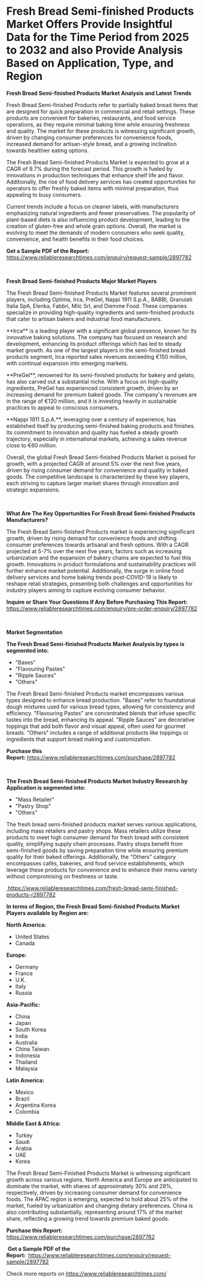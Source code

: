 <p><h1>Fresh Bread Semi-finished Products Market Offers Provide Insightful Data for the Time Period from 2025 to 2032 and also Provide Analysis Based on Application, Type, and Region</h1></p><p><strong>Fresh Bread Semi-finished Products Market Analysis and Latest Trends</strong></p>
<p><p>Fresh Bread Semi-finished Products refer to partially baked bread items that are designed for quick preparation in commercial and retail settings. These products are convenient for bakeries, restaurants, and food service operations, as they require minimal baking time while ensuring freshness and quality. The market for these products is witnessing significant growth, driven by changing consumer preferences for convenience foods, increased demand for artisan-style bread, and a growing inclination towards healthier eating options.</p><p>The Fresh Bread Semi-finished Products Market is expected to grow at a CAGR of 9.7% during the forecast period. This growth is fueled by innovations in production techniques that enhance shelf life and flavor. Additionally, the rise of food delivery services has created opportunities for operators to offer freshly baked items with minimal preparation, thus appealing to busy consumers.</p><p>Current trends include a focus on cleaner labels, with manufacturers emphasizing natural ingredients and fewer preservatives. The popularity of plant-based diets is also influencing product development, leading to the creation of gluten-free and whole grain options. Overall, the market is evolving to meet the demands of modern consumers who seek quality, convenience, and health benefits in their food choices.</p></p>
<p><strong>Get a Sample PDF of the Report:&nbsp;</strong> <a href="https://www.reliableresearchtimes.com/enquiry/request-sample/2897782?utm_campaign=2733&utm_medium=2&utm_source=Github&utm_content=ia&utm_term=15032025&utm_id=fresh-bread-semi-finished-products">https://www.reliableresearchtimes.com/enquiry/request-sample/2897782</a></p>
<p>&nbsp;</p>
<p><strong>Fresh Bread Semi-finished Products Major Market Players</strong></p>
<p><p>The Fresh Bread Semi-finished Products Market features several prominent players, including Optima, Irca, PreGel, Nappi 1911 S.p.A., BABBI, Granulati Italia SpA, Elenka, Fabbri, Milc Srl, and Diemme Food. These companies specialize in providing high-quality ingredients and semi-finished products that cater to artisan bakers and industrial food manufacturers.</p><p>**Irca** is a leading player with a significant global presence, known for its innovative baking solutions. The company has focused on research and development, enhancing its product offerings which has led to steady market growth. As one of the largest players in the semi-finished bread products segment, Irca reported sales revenues exceeding €150 million, with continual expansion into emerging markets.</p><p>**PreGel**, renowned for its semi-finished products for bakery and gelato, has also carved out a substantial niche. With a focus on high-quality ingredients, PreGel has experienced consistent growth, driven by an increasing demand for premium baked goods. The company's revenues are in the range of €120 million, and it is investing heavily in sustainable practices to appeal to conscious consumers.</p><p>**Nappi 1911 S.p.A.**, leveraging over a century of experience, has established itself by producing semi-finished baking products and finishes. Its commitment to innovation and quality has fueled a steady growth trajectory, especially in international markets, achieving a sales revenue close to €60 million.</p><p>Overall, the global Fresh Bread Semi-finished Products Market is poised for growth, with a projected CAGR of around 5% over the next five years, driven by rising consumer demand for convenience and quality in baked goods. The competitive landscape is characterized by these key players, each striving to capture larger market shares through innovation and strategic expansions.</p></p>
<p>&nbsp;</p>
<p><strong>What Are The Key Opportunities For Fresh Bread Semi-finished Products Manufacturers?</strong></p>
<p><p>The Fresh Bread Semi-finished Products market is experiencing significant growth, driven by rising demand for convenience foods and shifting consumer preferences towards artisanal and fresh options. With a CAGR projected at 5-7% over the next five years, factors such as increasing urbanization and the expansion of bakery chains are expected to fuel this growth. Innovations in product formulations and sustainability practices will further enhance market potential. Additionally, the surge in online food delivery services and home baking trends post-COVID-19 is likely to reshape retail strategies, presenting both challenges and opportunities for industry players aiming to capture evolving consumer behavior.</p></p>
<p><strong>Inquire or Share Your Questions If Any Before Purchasing This Report:</strong> <a href="https://www.reliableresearchtimes.com/enquiry/pre-order-enquiry/2897782?utm_campaign=2733&utm_medium=2&utm_source=Github&utm_content=ia&utm_term=15032025&utm_id=fresh-bread-semi-finished-products">https://www.reliableresearchtimes.com/enquiry/pre-order-enquiry/2897782</a></p>
<p>&nbsp;</p>
<p><strong>Market Segmentation</strong></p>
<p><strong>The Fresh Bread Semi-finished Products Market Analysis by types is segmented into:</strong></p>
<p><ul><li>"Bases"</li><li>"Flavouring Pastes"</li><li>"Ripple Sauces"</li><li>"Others"</li></ul></p>
<p><p>The Fresh Bread Semi-finished Products market encompasses various types designed to enhance bread production. "Bases" refer to foundational dough mixtures used for various bread types, allowing for consistency and efficiency. "Flavouring Pastes" are concentrated blends that infuse specific tastes into the bread, enhancing its appeal. "Ripple Sauces" are decorative toppings that add both flavor and visual appeal, often used for gourmet breads. "Others" includes a range of additional products like toppings or ingredients that support bread making and customization.</p></p>
<p><strong>Purchase this Report:&nbsp;</strong><a href="https://www.reliableresearchtimes.com/purchase/2897782?utm_campaign=2733&utm_medium=2&utm_source=Github&utm_content=ia&utm_term=15032025&utm_id=fresh-bread-semi-finished-products">https://www.reliableresearchtimes.com/purchase/2897782</a></p>
<p>&nbsp;</p>
<p><strong>The Fresh Bread Semi-finished Products Market Industry Research by Application is segmented into:</strong></p>
<p><ul><li>"Mass Retailer"</li><li>"Pastry Shop"</li><li>"Others"</li></ul></p>
<p><p>The fresh bread semi-finished products market serves various applications, including mass retailers and pastry shops. Mass retailers utilize these products to meet high consumer demand for fresh bread with consistent quality, simplifying supply chain processes. Pastry shops benefit from semi-finished goods by saving preparation time while ensuring premium quality for their baked offerings. Additionally, the “Others” category encompasses cafés, bakeries, and food service establishments, which leverage these products for convenience and to enhance their menu variety without compromising on freshness or taste.</p></p>
<p><a href="https://www.reliableresearchtimes.com/fresh-bread-semi-finished-products-r2897782?utm_campaign=2733&utm_medium=2&utm_source=Github&utm_content=ia&utm_term=15032025&utm_id=fresh-bread-semi-finished-products">&nbsp;https://www.reliableresearchtimes.com/fresh-bread-semi-finished-products-r2897782</a></p>
<p><strong>In terms of Region, the Fresh Bread Semi-finished Products Market Players available by Region are:</strong></p>
<p>
    <p> <strong> North America: </strong>
        <ul>
            <li>United States</li>
            <li>Canada</li>
        </ul>
        </p> 
    <p> <strong> Europe: </strong>
        <ul>
            <li>Germany</li>
            <li>France</li>
            <li>U.K.</li>
            <li>Italy</li>
            <li>Russia</li>
        </ul>
        </p> 
    <p> <strong> Asia-Pacific: </strong>
        <ul>
            <li>China</li>
            <li>Japan</li>
            <li>South Korea</li>
            <li>India</li>
            <li>Australia</li>
            <li>China Taiwan</li>
            <li>Indonesia</li>
            <li>Thailand</li>
            <li>Malaysia</li>
        </ul>
        </p> 
    <p> <strong> Latin America: </strong>
        <ul>
            <li>Mexico</li>
            <li>Brazil</li>
            <li>Argentina Korea</li>
            <li>Colombia</li>
        </ul>
        </p> 
    <p> <strong> Middle East & Africa: </strong>
        <ul>
            <li>Turkey</li>
            <li>Saudi</li>
            <li>Arabia</li>
            <li>UAE</li>
            <li>Korea</li>
        </ul>
    </p>
    </p>
<p><p>The Fresh Bread Semi-Finished Products Market is witnessing significant growth across various regions. North America and Europe are anticipated to dominate the market, with shares of approximately 30% and 28%, respectively, driven by increasing consumer demand for convenience foods. The APAC region is emerging, expected to hold about 25% of the market, fueled by urbanization and changing dietary preferences. China is also contributing substantially, representing around 17% of the market share, reflecting a growing trend towards premium baked goods.</p></p>
<p><strong>Purchase this Report: </strong><a href="https://www.reliableresearchtimes.com/purchase/2897782?utm_campaign=2733&utm_medium=2&utm_source=Github&utm_content=ia&utm_term=15032025&utm_id=fresh-bread-semi-finished-products">https://www.reliableresearchtimes.com/purchase/2897782</a></p>
<p>&nbsp;<strong>Get a Sample PDF of the Report:&nbsp;&nbsp;</strong><a href="https://www.reliableresearchtimes.com/enquiry/request-sample/2897782?utm_campaign=2733&utm_medium=2&utm_source=Github&utm_content=ia&utm_term=15032025&utm_id=fresh-bread-semi-finished-products">https://www.reliableresearchtimes.com/enquiry/request-sample/2897782</a></p>
<p><strong></strong></p>
<p>Check more reports on <a href="https://www.reliableresearchtimes.com/?utm_campaign=2733&utm_medium=2&utm_source=Github&utm_content=ia&utm_term=15032025&utm_id=fresh-bread-semi-finished-products">https://www.reliableresearchtimes.com/</a></p>